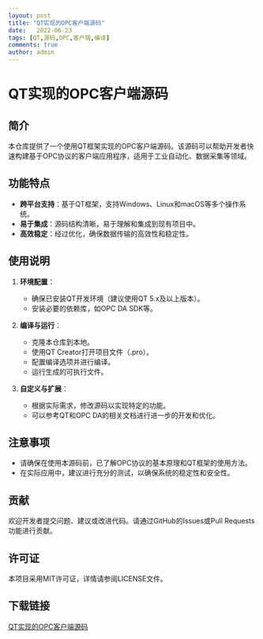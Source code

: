 ```yaml
---
layout: post
title: "QT实现的OPC客户端源码"
date:   2022-06-23
tags: [QT,源码,OPC,客户端,编译]
comments: true
author: admin
---
```

# QT实现的OPC客户端源码

## 简介

本仓库提供了一个使用QT框架实现的OPC客户端源码。该源码可以帮助开发者快速构建基于OPC协议的客户端应用程序，适用于工业自动化、数据采集等领域。

## 功能特点

- **跨平台支持**：基于QT框架，支持Windows、Linux和macOS等多个操作系统。
- **易于集成**：源码结构清晰，易于理解和集成到现有项目中。
- **高效稳定**：经过优化，确保数据传输的高效性和稳定性。

## 使用说明

1. **环境配置**：
   - 确保已安装QT开发环境（建议使用QT 5.x及以上版本）。
   - 安装必要的依赖库，如OPC DA SDK等。

2. **编译与运行**：
   - 克隆本仓库到本地。
   - 使用QT Creator打开项目文件（.pro）。
   - 配置编译选项并进行编译。
   - 运行生成的可执行文件。

3. **自定义与扩展**：
   - 根据实际需求，修改源码以实现特定的功能。
   - 可以参考QT和OPC DA的相关文档进行进一步的开发和优化。

## 注意事项

- 请确保在使用本源码前，已了解OPC协议的基本原理和QT框架的使用方法。
- 在实际应用中，建议进行充分的测试，以确保系统的稳定性和安全性。

## 贡献

欢迎开发者提交问题、建议或改进代码。请通过GitHub的Issues或Pull Requests功能进行贡献。

## 许可证

本项目采用MIT许可证，详情请参阅LICENSE文件。

## 下载链接

[QT实现的OPC客户端源码](https://pan.quark.cn/s/0e81c6e3a93c)